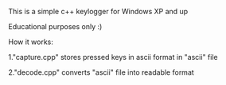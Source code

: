 This is a simple c++ keylogger for Windows XP and up

Educational purposes only :)

How it works:

1."capture.cpp" stores pressed keys in ascii format in "ascii" file

2."decode.cpp" converts "ascii" file into readable format
